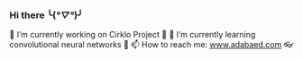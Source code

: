 ### Hi there ╰(*°▽°*)╯

🔭 I’m currently working on Cirklo Project 🚀
🌱 I’m currently learning convolutional neural networks 🧠
📫 How to reach me: www.adabaed.com 👓

